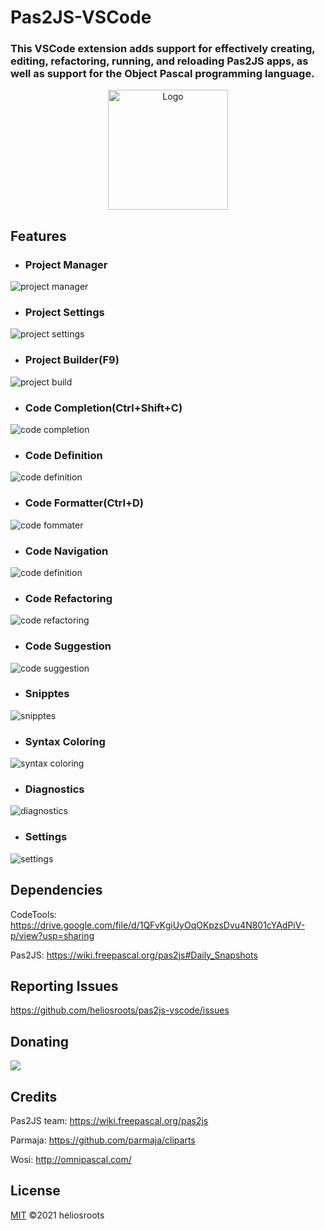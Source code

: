 # Pas2JS-VSCode

### This **VSCode** extension adds support for effectively creating, editing, refactoring, running, and reloading **Pas2JS** apps, as well as support for the **Object Pascal** programming language.

<p align="center"> 
  <a title="Learn more about Pascal" href="https://github.com/heliosroots/pas2js-vscode">
    <img src="https://raw.githubusercontent.com/heliosroots/pas2js-vscode/main/images/icon.png" alt="Logo" height=192px width="192px" /></a>
</p>

## Features
* ### Project Manager
![project manager](https://raw.githubusercontent.com/heliosroots/pas2js-vscode/main/images/help/projectmanager.gif) 

* ### Project Settings
![project settings](https://raw.githubusercontent.com/heliosroots/pas2js-vscode/main/images/help/projectsettings.png) 

* ### Project Builder(F9)  
![project build](https://raw.githubusercontent.com/heliosroots/pas2js-vscode/main/images/help/projectbuild.gif) 

* ### Code Completion(Ctrl+Shift+C)  
![code completion](https://raw.githubusercontent.com/heliosroots/pas2js-vscode/main/images/help/codecompletion.gif) 

* ### Code Definition 
![code definition](https://raw.githubusercontent.com/heliosroots/pas2js-vscode/main/images/help/codedefinition.gif) 

* ### Code Formatter(Ctrl+D)
![code fommater](https://raw.githubusercontent.com/heliosroots/pas2js-vscode/main/images/help/codeformatter.gif) 

* ### Code Navigation
![code definition](https://raw.githubusercontent.com/heliosroots/pas2js-vscode/main/images/help/codedefinition.gif) 

* ### Code Refactoring
![code refactoring](https://raw.githubusercontent.com/heliosroots/pas2js-vscode/main/images/help/coderefactoring.gif) 

* ### Code Suggestion 
![code suggestion](https://raw.githubusercontent.com/heliosroots/pas2js-vscode/main/images/help/codesuggestion.gif) 

* ### Snipptes
![snipptes](https://raw.githubusercontent.com/heliosroots/pas2js-vscode/main/images/help/snipptes.png)  

* ### Syntax Coloring 
![syntax coloring](https://raw.githubusercontent.com/heliosroots/pas2js-vscode/main/images/help/syntaxcoloring.png)  

* ### Diagnostics
![diagnostics](https://raw.githubusercontent.com/heliosroots/pas2js-vscode/main/images/help/diagnostics.png)  

* ### Settings
![settings](https://raw.githubusercontent.com/heliosroots/pas2js-vscode/main/images/help/settings.png) 

## Dependencies 
CodeTools: https://drive.google.com/file/d/1QFvKgiUyOqOKpzsDvu4N801cYAdPiV-p/view?usp=sharing

Pas2JS: https://wiki.freepascal.org/pas2js#Daily_Snapshots

## Reporting Issues
https://github.com/heliosroots/pas2js-vscode/issues

## Donating

<div> 
  <a title="Paypal" href="https://www.paypal.com/donate?business=VCWLMY6L2ER7A&currency_code=USD">
     <img src="https://www.paypalobjects.com/en_US/i/btn/btn_donate_SM.gif"/>
  </a>
</div>  

## Credits 
Pas2JS team: https://wiki.freepascal.org/pas2js

Parmaja: https://github.com/parmaja/cliparts 

Wosi: http://omnipascal.com/

## License

[MIT](LICENSE) &copy;2021 heliosroots